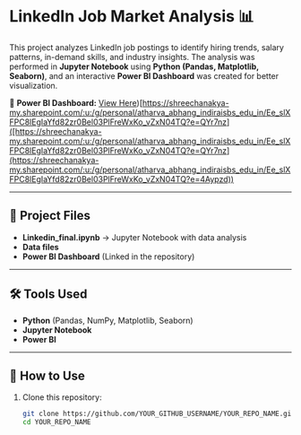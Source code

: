 # LinkedIn Job Market Analysis 📊

This project analyzes LinkedIn job postings to identify hiring trends, salary patterns, in-demand skills, and industry insights. The analysis was performed in **Jupyter Notebook** using **Python (Pandas, Matplotlib, Seaborn)**, and an interactive **Power BI Dashboard** was created for better visualization.

🔗 **Power BI Dashboard:** [View Here]([https://shreechanakya-my.sharepoint.com/:u:/g/personal/atharva_abhang_indiraisbs_edu_in/Ee_slXFPC8lEgIaYfd82zr0Bel03PlFreWxKo_vZxN04TQ?e=QYr7nz]))[https://shreechanakya-my.sharepoint.com/:u:/g/personal/atharva_abhang_indiraisbs_edu_in/Ee_slXFPC8lEgIaYfd82zr0Bel03PlFreWxKo_vZxN04TQ?e=QYr7nz]([https://shreechanakya-my.sharepoint.com/:u:/g/personal/atharva_abhang_indiraisbs_edu_in/Ee_slXFPC8lEgIaYfd82zr0Bel03PlFreWxKo_vZxN04TQ?e=QYr7nz](https://shreechanakya-my.sharepoint.com/:u:/g/personal/atharva_abhang_indiraisbs_edu_in/Ee_slXFPC8lEgIaYfd82zr0Bel03PlFreWxKo_vZxN04TQ?e=4Aypzd))

---

## 📂 Project Files  
- **Linkedin_final.ipynb** → Jupyter Notebook with data analysis  
- **Data files** 
- **Power BI Dashboard** (Linked in the repository)  

---

## 🛠️ Tools Used  
- **Python** (Pandas, NumPy, Matplotlib, Seaborn)  
- **Jupyter Notebook**  
- **Power BI**  

---

## 🚀 How to Use  
1. Clone this repository:  
   ```bash
   git clone https://github.com/YOUR_GITHUB_USERNAME/YOUR_REPO_NAME.git
   cd YOUR_REPO_NAME
